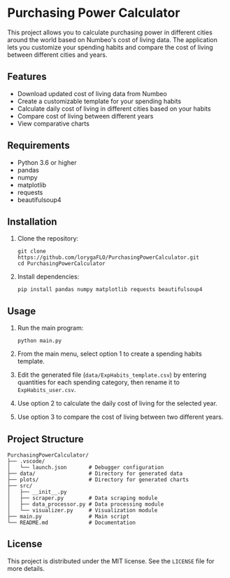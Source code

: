 # Purchasing Power Calculator

This project allows you to calculate purchasing power in different cities around the world based on Numbeo's cost of living data. The application lets you customize your spending habits and compare the cost of living between different cities and years.

## Features

- Download updated cost of living data from Numbeo
- Create a customizable template for your spending habits
- Calculate daily cost of living in different cities based on your habits
- Compare cost of living between different years
- View comparative charts

## Requirements

- Python 3.6 or higher
- pandas
- numpy
- matplotlib
- requests
- beautifulsoup4

## Installation

1. Clone the repository:
   ```
   git clone https://github.com/lorygaFLO/PurchasingPowerCalculator.git
   cd PurchasingPowerCalculator
   ```

2. Install dependencies:
   ```
   pip install pandas numpy matplotlib requests beautifulsoup4
   ```

## Usage

1. Run the main program:
   ```
   python main.py
   ```

2. From the main menu, select option 1 to create a spending habits template.

3. Edit the generated file (`data/ExpHabits_template.csv`) by entering quantities for each spending category, then rename it to `ExpHabits_user.csv`.

4. Use option 2 to calculate the daily cost of living for the selected year.

5. Use option 3 to compare the cost of living between two different years.

## Project Structure

```
PurchasingPowerCalculator/
├── .vscode/
│   └── launch.json       # Debugger configuration
├── data/                 # Directory for generated data
├── plots/                # Directory for generated charts
├── src/
│   ├── __init__.py
│   ├── scraper.py        # Data scraping module
│   ├── data_processor.py # Data processing module
│   └── visualizer.py     # Visualization module
├── main.py               # Main script
└── README.md             # Documentation
```

## License

This project is distributed under the MIT license. See the `LICENSE` file for more details.